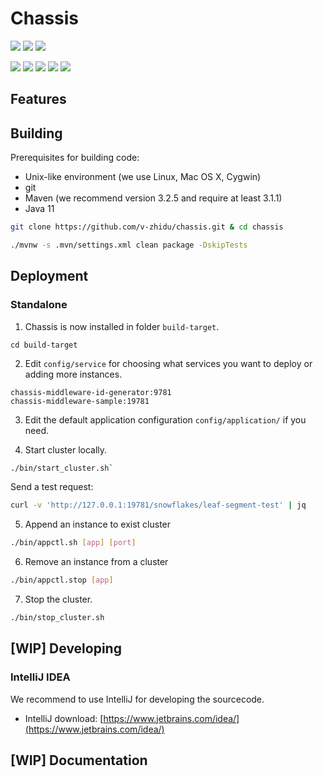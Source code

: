 # Chassis

[![](https://github.com/v-zhidu/chassis/actions/workflows/maven.yml/badge.svg?branch=main)](https://github.com/v-zhidu/chassis/actions/workflows/maven.yml)
[![](https://sonarcloud.io/api/project_badges/measure?branch=main&project=v-zhidu_chassis&metric=alert_status)](https://sonarcloud.io/dashboard?id=v-zhidu_chassis)
[![](https://sonarcloud.io/api/project_badges/measure?branch=main&project=v-zhidu_chassis&metric=security_rating)](https://sonarcloud.io/dashboard?id=v-zhidu_chassis)

[![](https://sonarcloud.io/api/project_badges/measure?branch=main&project=v-zhidu_chassis&metric=coverage)](https://sonarcloud.io/dashboard?id=v-zhidu_chassis)
[![](https://sonarcloud.io/api/project_badges/measure?branch=main&project=v-zhidu_chassis&metric=duplicated_lines_density)](https://sonarcloud.io/dashboard?id=v-zhidu_chassis) 
[![](https://sonarcloud.io/api/project_badges/measure?branch=main&project=v-zhidu_chassis&metric=bugs)](https://sonarcloud.io/dashboard?id=v-zhidu_chassis)
[![](https://sonarcloud.io/api/project_badges/measure?branch=main&project=v-zhidu_chassis&metric=code_smells)](https://sonarcloud.io/dashboard?id=v-zhidu_chassis)
[![](https://sonarcloud.io/api/project_badges/measure?branch=main&project=v-zhidu_chassis&metric=ncloc)](https://sonarcloud.io/dashboard?id=v-zhidu_chassis)

## Features

## Building

Prerequisites for building code:

* Unix-like environment (we use Linux, Mac OS X, Cygwin)
* git
* Maven (we recommend version 3.2.5 and require at least 3.1.1)
* Java 11

```bash
git clone https://github.com/v-zhidu/chassis.git & cd chassis

./mvnw -s .mvn/settings.xml clean package -DskipTests
```

## Deployment

### Standalone

1. Chassis is now installed in folder `build-target`.

```
cd build-target
```

2. Edit `config/service` for choosing what services you want to deploy or adding more instances.

```text
chassis-middleware-id-generator:9781
chassis-middleware-sample:19781
```

3. Edit the default application configuration `config/application/` if you need.

4. Start cluster locally.

```bash
./bin/start_cluster.sh`
```

Send a test request: 

```bash
curl -v 'http://127.0.0.1:19781/snowflakes/leaf-segment-test' | jq
````

5. Append an instance to exist cluster

```bash
./bin/appctl.sh [app] [port]
```

6. Remove an instance from a cluster

```bash
./bin/appctl.stop [app]
```

7. Stop the cluster.

```bash
./bin/stop_cluster.sh
```

## [WIP] Developing

### IntelliJ IDEA

We recommend to use IntelliJ for developing the sourcecode.

* IntelliJ download: [https://www.jetbrains.com/idea/](https://www.jetbrains.com/idea/)

## [WIP] Documentation
